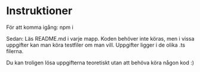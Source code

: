 # Instruktioner

För att komma igång:
npm i

Sedan:
Läs README.md i varje mapp. Koden behöver inte köras, men i vissa uppgifter kan man köra testfiler om man vill. Uppgifter ligger i de olika .ts filerna.

Du kan troligen lösa uppgifterna teoretiskt utan att behöva köra någon kod :)
